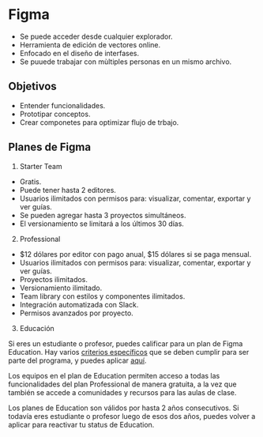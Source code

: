 # Figma

- Se puede acceder desde cualquier explorador.
- Herramienta de edición de vectores online.
- Enfocado en el diseño de interfases.
- Se puuede trabajar con mùltiples personas en un mismo archivo.

## Objetivos

- Entender funcionalidades.
- Prototipar conceptos.
- Crear componetes para optimizar flujo de trbajo.
  
## Planes de Figma

1. Starter Team

- Gratis.
- Puede tener hasta 2 editores.
- Usuarios ilimitados con permisos para: visualizar, comentar, exportar y ver guías.
- Se pueden agregar hasta 3 proyectos simultáneos.
- El versionamiento se limitará a los últimos 30 días.
  
2. Professional

- $12 dólares por editor con pago anual, $15 dólares si se paga mensual.
- Usuarios ilimitados con permisos para: visualizar, comentar, exportar y ver guías.
- Proyectos ilimitados.
- Versionamiento ilimitado.
- Team library con estilos y componentes ilimitados.
- Integración automatizada con Slack.
- Permisos avanzados por proyecto.
  
3. Educación

Si eres un estudiante o profesor, puedes calificar para un plan de Figma Education. Hay varios [criterios específicos](https://help.figma.com/hc/en-us/articles/360039829674#Criteria) que se deben cumplir para ser parte del programa, y puedes aplicar [aquí](https://www.figma.com/education/apply/).

Los equipos en el plan de Education permiten acceso a todas las funcionalidades del plan Professional de manera gratuita, a la vez que también se accede a comunidades y recursos para las aulas de clase.

Los planes de Education son válidos por hasta 2 años consecutivos. Si todavía eres estudiante o profesor luego de esos dos años, puedes volver a aplicar para reactivar tu status de Education.
